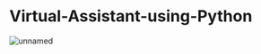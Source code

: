 # Virtual-Assistant-using-Python
![unnamed](https://user-images.githubusercontent.com/62868878/102875258-95c67c00-4469-11eb-9dae-2de27a74f28a.gif)
